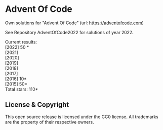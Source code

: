 Advent Of Code
===

Own solutions for "Advent Of Code" (url: https://adventofcode.com)

See Repository AdventOfCode2022 for solutions of year 2022.

Current results:  
\[2022\] 50 \*\
\[2021\]    
\[2020\]    
\[2019\]    
\[2018\]    
\[2017\]    
\[2016\] 10\*\
\[2015\] 50\*\
Total stars: 110\* 

License & Copyright
-------------------
This open source release is licensed under the CC0 license. All trademarks are the property of their respective owners.

